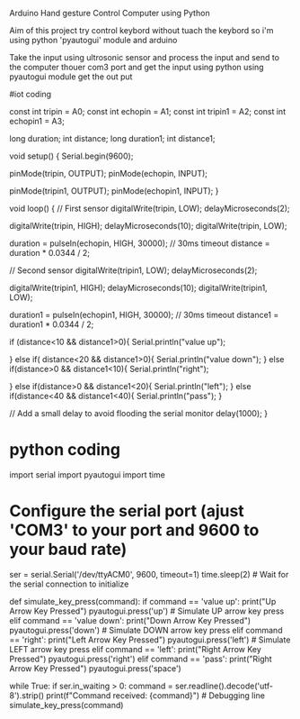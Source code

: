 Arduino Hand gesture Control Computer using Python 

Aim of this project try control keybord without tuach the keybord 
so i'm using python 'pyautogui' module and arduino 

Take the input using ultrosonic sensor and process the input and send to the computer thouer com3 port and get the input using python using pyautogui module get the out put 



#iot coding

const int tripin = A0;
const int echopin = A1;
const int tripin1 = A2;
const int echopin1 = A3;

long duration;
int distance;
long duration1;
int distance1;

void setup() {
  Serial.begin(9600);
  
  pinMode(tripin, OUTPUT);
  pinMode(echopin, INPUT);
  
  pinMode(tripin1, OUTPUT);
  pinMode(echopin1, INPUT);
}

void loop() {
  // First sensor
  digitalWrite(tripin, LOW);
  delayMicroseconds(2);

  digitalWrite(tripin, HIGH);
  delayMicroseconds(10);
  digitalWrite(tripin, LOW);

  duration = pulseIn(echopin, HIGH, 30000); // 30ms timeout
  distance = duration * 0.0344 / 2;

 
  
  // Second sensor
  digitalWrite(tripin1, LOW);
  delayMicroseconds(2);

  digitalWrite(tripin1, HIGH);
  delayMicroseconds(10);
  digitalWrite(tripin1, LOW);

  duration1 = pulseIn(echopin1, HIGH, 30000); // 30ms timeout
  distance1 = duration1 * 0.0344 / 2;

  

  if (distance<10 && distance1>0){
    Serial.println("value up");

  }
  else if( distance<20 && distance1>0){
     Serial.println("value down");
  }
   else if(distance>0 && distance1<10){
     Serial.println("right");
    
  }
   else if(distance>0 && distance1<20){
     Serial.println("left");
  }
   else if(distance<40 && distance1<40){
     Serial.println("pass");
  }
    
  // Add a small delay to avoid flooding the serial monitor
  delay(1000);
} 




# python coding

import serial
import pyautogui
import time

# Configure the serial port       (ajust 'COM3' to your port and 9600 to your baud rate)
ser = serial.Serial('/dev/ttyACM0', 9600, timeout=1)
time.sleep(2)  # Wait for the serial connection to initialize

def simulate_key_press(command):
    if command == 'value up':
        print("Up Arrow Key Pressed")
        pyautogui.press('up')  # Simulate UP arrow key press
    elif command == 'value down':
        print("Down Arrow Key Pressed")
        pyautogui.press('down')  # Simulate DOWN arrow key press
    elif command == 'right':
        print("Left Arrow Key Pressed")
        pyautogui.press('left')  # Simulate LEFT arrow key press
    elif command == 'left':
        print("Right Arrow Key Pressed")
        pyautogui.press('right')
    elif command == 'pass':
        print("Right Arrow Key Pressed")
        pyautogui.press('space')



while True:
    if ser.in_waiting > 0:
        command = ser.readline().decode('utf-8').strip()
        print(f"Command received: {command}")  # Debugging line
        simulate_key_press(command)
